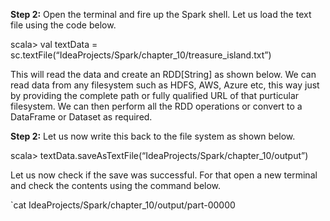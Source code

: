 
**Step 2:** Open the terminal and fire up the Spark shell. Let us load the text file using the code below.

scala> val textData = sc.textFile(“IdeaProjects/Spark/chapter_10/treasure_island.txt”)

This will read the data and create an RDD[String] as shown below. We can read data from any filesystem such as HDFS, AWS, Azure etc, this way just by providing the complete path or fully qualified URL of that purticular filesystem. We can then perform all the RDD operations or convert to a DataFrame or Dataset as required.

**Step 2:** Let us now write this back to the file system as shown below.


 

scala> textData.saveAsTextFile(“IdeaProjects/Spark/chapter_10/output”)

 

Let us now check if the save was successful. For that open a new terminal and check the contents using the command below.

`cat IdeaProjects/Spark/chapter_10/output/part-00000
